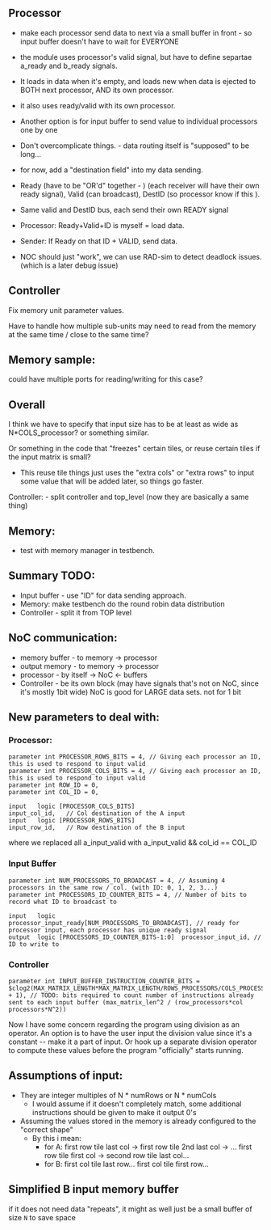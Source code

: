 ## Processor
- make each processor send data to next via a small buffer in front - so input buffer doesn't have to wait for EVERYONE

- the module uses processor's valid signal, but have to define separtae a_ready and b_ready signals.
- It loads in data when it's empty, and loads new when data is ejected to BOTH next processor, AND its own processor.
- it also uses ready/valid with its own processor. 


- Another option is for input buffer to send value to individual processors one by one

- Don't overcomplicate things. - data routing itself is "supposed" to be long...

- for now, add a "destination field" into my data sending. 
- Ready (have to be "OR'd" together - ) (each receiver will have their own ready signal), Valid (can broadcast), DestID (so processor know if this ). 
- Same valid and DestID bus, each send their own READY signal
- Processor: Ready+Valid+ID is myself = load data.
- Sender: If Ready on that ID + VALID, send data. 
- NOC should just "work", we can use RAD-sim to detect deadlock issues. (which is a later debug issue)

## Controller
Fix memory unit parameter values.

Have to handle how multiple sub-units may need to read from the memory at the same time / close to the same time?

## Memory sample:
could have multiple ports for reading/writing for this case?


## Overall
I think we have to specify that input size has to be at least as wide as N*COLS_processor? or something similar. 

Or something in the code that "freezes" certain tiles, or reuse certain tiles if the input matrix is small?
- This reuse tile things just uses the "extra cols" or "extra rows" to input some value that will be added later, so things go faster. 



Controller: - split controller and top_level (now they are basically a same thing)

## Memory: 
- test with memory manager in testbench.

## Summary TODO: 
- Input buffer - use "ID" for data sending approach. 
- Memory: make testbench do the round robin data distribution
- Controller - split it from TOP level

## NoC communication:
- memory buffer - to memory -> processor
- output memory - to memory -> processor
- processor - by itself -> NoC <- buffers
- Controller - be its own block (may have signals that's not on NoC, since it's mostly 1bit wide)
NoC is good for LARGE data sets. not for 1 bit


## New parameters to deal with:
### Processor:
```
parameter int PROCESSOR_ROWS_BITS = 4, // Giving each processor an ID, this is used to respond to input valid
parameter int PROCESSOR_COLS_BITS = 4, // Giving each processor an ID, this is used to respond to input valid
parameter int ROW_ID = 0,
parameter int COL_ID = 0,
```
```
input   logic [PROCESSOR_COLS_BITS]                             input_col_id,   // Col destination of the A input
input   logic [PROCESSOR_ROWS_BITS]                             input_row_id,   // Row destination of the B input
```
where we replaced all a_input_valid with a_input_valid && col_id == COL_ID
### Input Buffer
```
parameter int NUM_PROCESSORS_TO_BROADCAST = 4, // Assuming 4 processors in the same row / col. (with ID: 0, 1, 2, 3...)
parameter int PROCESSORS_ID_COUNTER_BITS = 4, // Number of bits to record what ID to broadcast to
```
```
input   logic                                   processor_input_ready[NUM_PROCESSORS_TO_BROADCAST], // ready for processor input, each processor has unique ready signal
output  logic [PROCESSORS_ID_COUNTER_BITS-1:0]  processor_input_id, // ID to write to
```

### Controller
```
parameter int INPUT_BUFFER_INSTRUCTION_COUNTER_BITS = $clog2(MAX_MATRIX_LENGTH*MAX_MATRIX_LENGTH/ROWS_PROCESSORS/COLS_PROCESSORS/N/N + 1), // TODO: bits required to count number of instructions already sent to each input buffer (max_matrix_len^2 / (row_processors*col processors*N^2))
```
Now I have some concern regarding the program using division as an operator. An option is to have the user input the division value since it's a constant -- make it a part of input. Or hook up a separate division operator to compute these values before the program "officially" starts running. 

## Assumptions of input:
- They are integer multiples of N * numRows or N * numCols
  - I would assume if it doesn't completely match, some additional instructions should be given to make it output 0's
- Assuming the values stored in the memory is already configured to the "correct shape"
  - By this i mean:
    - for A: first row tile last col -> first row tile 2nd last col -> ... first row tile first col -> second row tile last col...
    - for B: first col tile last row... first col tile first row...

## Simplified B input memory buffer
if it does not need data "repeats", it might as well just be a small buffer of size `N` to save space